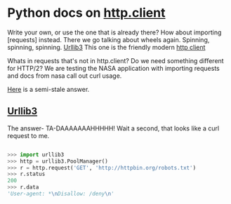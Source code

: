 # Python docs on [http.client](https://docs.python.org/3/library/http.client.html)

Write your own, or use the one that is already there?  How about importing [requests] instead. There we go talking about wheels again. Spinning, spinning, spinning. [Urllib3](https://github.com/urllib3/urllib3) This one is the friendly modern [http client](https://urllib3.readthedocs.io/en/latest/)

Whats in requests that's not in http.client? Do we need something different for HTTP/2? We are testing the NASA application with importing requests and docs from nasa call out curl usage.

[Here](https://stackoverflow.com/questions/2018026/what-are-the-differences-between-the-urllib-urllib2-urllib3-and-requests-modul) is a semi-stale answer.

## [Urllib3](https://github.com/urllib3/urllib3)
The answer- TA-DAAAAAAAHHHHH! Wait a second, that looks like a curl request to me.
```py

>>> import urllib3
>>> http = urllib3.PoolManager()
>>> r = http.request('GET', 'http://httpbin.org/robots.txt')
>>> r.status
200
>>> r.data
'User-agent: *\nDisallow: /deny\n'
```